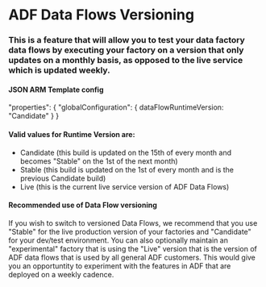 # ADF Data Flows Versioning

### This is a feature that will allow you to test your data factory data flows by executing your factory on a version that only updates on a monthly basis, as opposed to the live service which is updated weekly.

#### JSON ARM Template config

"properties": {
"globalConfiguration": {
dataFlowRuntimeVersion: "Candidate"
}
}

#### Valid values for Runtime Version are:
* Candidate (this build is updated on the 15th of every month and becomes "Stable" on the 1st of the next month)
* Stable (this build is updated on the 1st of every month and is the previous Candidate build)
* Live (this is the current live service version of ADF Data Flows)

#### Recommended use of Data Flow versioning

If you wish to switch to versioned Data Flows, we recommend that you use "Stable" for the live production version of your factories and "Candidate" for your dev/test environment. You can also optionally maintain an "experimental" factory that is using the "Live" version that is the version of ADF data flows that is used by all general ADF customers. This would give you an opportuntity to experiment with the features in ADF that are deployed on a weekly cadence.

